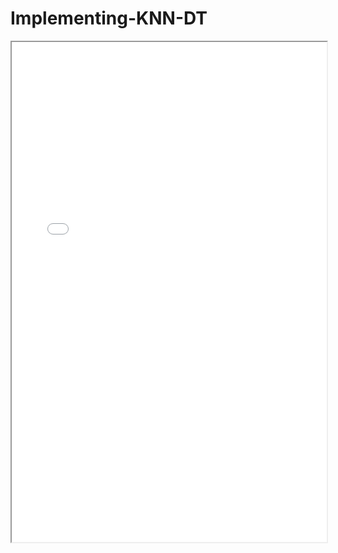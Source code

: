 # Implementing-KNN-DT

<iframe width="100%" height="800" src="COMP_551_Assignment_1_Report___Group_102_v2 (1).pdf">

